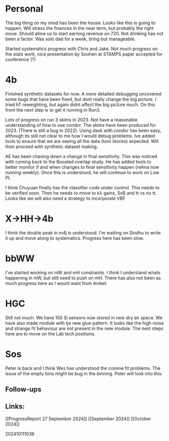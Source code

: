 
# Personal 

The big thing on my mind has been the house. Looks like this is going to happen. Will stress the finances in the near term, but probably the right move. Should allow us to start earning revenue on 720.  Not drinking has not been a factor.  Was solo dad for a week, tiring but manageable.

Started systematics progress with Chris and Jake. 
Not much progress on the stats work, nice presentation by Souhen at STAMPS paper accepted for conference (?)
# 4b
Finished synthetic datasets for now. A more detailed debugging uncovered some bugs that have been fixed, but dont really change the big picture. I tried hT reweighting, but again didnt affect the big picture much.  On this front the next step is to get it running in Run3.

Lots of progress on run 3 skims in 2023. Not have a reasonable understanding of how to use condor. The skims have been produced for 2023. (There is still a bug in 2022). Using dask with condor has been easy, although its still not clear to me how I would debug problems. Ive added tools to ensure that we are seeing all the data (lumi blocks) expected. Will then proceed with synthetic dataset making. 

AE has been chasing down a change in final sensitivity. This was noticed with coming back to the Boosted overlap study. He has added tools to better monitor if and when changes to final sensitivity happen (reAna now running weekly). Once this is understood, he will continue to work on Low Pt. 

I think Chuyuan finally has the classifier code under control. This needs to be verified soon.  Then he needs to move to kλ gains, SvB and tt vs no tt. Looks like we will also need a strategy to incorporate VBF

# X→HH→4b

I think the double peak in m4j is understood. I'm waiting on Sindhu to write it up and move along to systematics. Progress here has been slow. 

# bbWW

I've started working on mW and mH constraints. I think I understand whats happening in mW, but still need to push on mH.  There has also not been as much progress here as I would want from Aniket.

# HGC 
Still not much.  We have 150 Si sensors now stored in new dry air space. We have also made module with tje new glue pattern. It looks like the high noise and strange IV behaviour are not present in the new module. The next steps here are to move on the Lab tech positions.
# Sos
Peter is back and I think Wes has understood the comine fit problems. The issue of the empty bins might be bug in the binning. Peter will look into this.


## Follow-ups


## Links: 
[[ProgressReport 27 September 2024]]
[[September 2024]]
[[October 2024]]


202410111036
